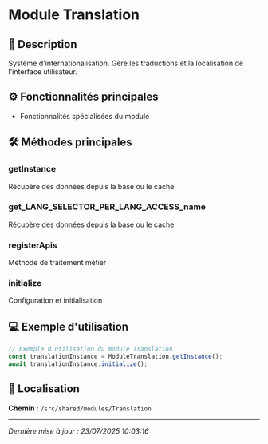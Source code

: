 # Module Translation

## 📖 Description

Système d'internationalisation. Gère les traductions et la localisation de l'interface utilisateur.

## ⚙️ Fonctionnalités principales

- Fonctionnalités spécialisées du module



## 🛠️ Méthodes principales

### getInstance
Récupère des données depuis la base ou le cache

### get_LANG_SELECTOR_PER_LANG_ACCESS_name
Récupère des données depuis la base ou le cache

### registerApis
Méthode de traitement métier

### initialize
Configuration et initialisation



## 💻 Exemple d'utilisation

```typescript
// Exemple d'utilisation du module Translation
const translationInstance = ModuleTranslation.getInstance();
await translationInstance.initialize();
```

## 📍 Localisation

**Chemin :** `/src/shared/modules/Translation`

---

*Dernière mise à jour : 23/07/2025 10:03:16*
